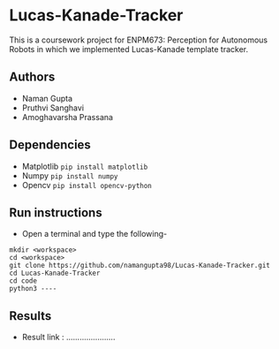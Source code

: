 # Lucas-Kanade-Tracker
This is a coursework project for ENPM673: Perception for Autonomous Robots in which we implemented Lucas-Kanade template tracker.

## Authors
- Naman Gupta
- Pruthvi Sanghavi
- Amoghavarsha Prassana

## Dependencies
- Matplotlib ```pip install matplotlib```
- Numpy ```pip install numpy```
- Opencv ```pip install opencv-python```

## Run instructions
- Open a terminal and type the following-
```
mkdir <workspace>
cd <workspace>
git clone https://github.com/namangupta98/Lucas-Kanade-Tracker.git
cd Lucas-Kanade-Tracker
cd code
python3 ----
```

## Results
- Result link : ......................
